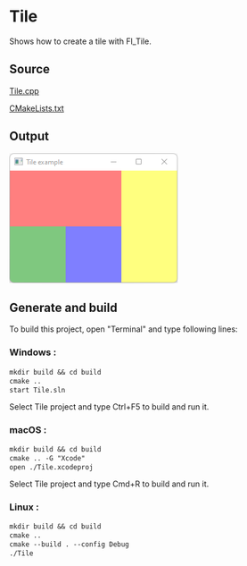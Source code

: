 # Tile

Shows how to create a tile with Fl_Tile.

## Source

[Tile.cpp](Tile.cpp)

[CMakeLists.txt](CMakeLists.txt)

## Output

![output](../../../docs/Pictures/Examples/Tile.png)

## Generate and build

To build this project, open "Terminal" and type following lines:

### Windows :

``` shell
mkdir build && cd build
cmake .. 
start Tile.sln
```

Select Tile project and type Ctrl+F5 to build and run it.

### macOS :

``` shell
mkdir build && cd build
cmake .. -G "Xcode"
open ./Tile.xcodeproj
```

Select Tile project and type Cmd+R to build and run it.

### Linux :

``` shell
mkdir build && cd build
cmake .. 
cmake --build . --config Debug
./Tile
```
